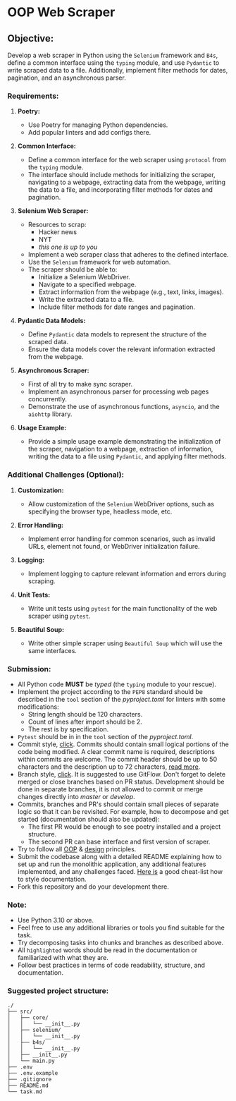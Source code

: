# OOP Web Scraper


## Objective:
Develop a web scraper in Python using the `Selenium` framework and `B4s`, define a common interface using the `typing` module, and use `Pydantic` to write scraped data to a file. Additionally, implement filter methods for dates, pagination, and an asynchronous parser.


### Requirements:
1. **Poetry:**
    - Use Poetry for managing Python dependencies.
    - Add popular linters and add configs there.

2. **Common Interface:**
    - Define a common interface for the web scraper using `protocol` from the `typing` module.
    - The interface should include methods for initializing the scraper, navigating to a webpage, extracting data from the webpage, writing the data to a file, and incorporating filter methods for dates and pagination.

3. **Selenium Web Scraper:**
    - Resources to scrap:
      + Hacker news
      + NYT
      + _this one is up to you_
    - Implement a web scraper class that adheres to the defined interface.
    - Use the `Selenium` framework for web automation.
    - The scraper should be able to:
      + Initialize a Selenium WebDriver.
      + Navigate to a specified webpage.
      + Extract information from the webpage (e.g., text, links, images).
      + Write the extracted data to a file.
      + Include filter methods for date ranges and pagination.

4. **Pydantic Data Models:**
    - Define `Pydantic` data models to represent the structure of the scraped data.
    - Ensure the data models cover the relevant information extracted from the webpage.

5. **Asynchronous Scraper:**
    - First of all try to make sync scraper.
    - Implement an asynchronous parser for processing web pages concurrently.
    - Demonstrate the use of asynchronous functions, `asyncio`, and the `aiohttp` library.

6. **Usage Example:**
    - Provide a simple usage example demonstrating the initialization of the scraper, navigation to a webpage, extraction of information, writing the data to a file using `Pydantic`, and applying filter methods.


### Additional Challenges (Optional):
1. **Customization:**
   - Allow customization of the `Selenium` WebDriver options, such as specifying the browser type, headless mode, etc.

2. **Error Handling:**
   - Implement error handling for common scenarios, such as invalid URLs, element not found, or WebDriver initialization failure.

3. **Logging:**
   - Implement logging to capture relevant information and errors during scraping.

4. **Unit Tests:**
   - Write unit tests using `pytest` for the main functionality of the web scraper using `pytest`.

5. **Beautiful Soup:**
   - Write other simple scraper using `Beautiful Soup` which will use the same interfaces.


### Submission:
- All Python code **MUST** be _typed_ (the `typing` module to your rescue).
- Implement the project according to the `PEP8` standard should be described in the `tool` section of the _pyproject.toml_ for linters with some modifications:
    + String length should be 120 characters.
    + Count of lines after import should be 2.
    + The rest is by specification.
- `Pytest` should be in in the `tool` section of the _pyproject.toml_.
- Commit style, [click](https://www.freecodecamp.org/news/how-to-write-better-git-commit-messages/). Commits should contain small logical portions of the code being modified. A clear commit name is required, descriptions within commits are welcome. The commit header should be up to 50 characters and the description up to 72 characters, [read more](https://stackoverflow.com/questions/2290016/git-commit-messages-50-72-formatting).
- Branch style, [click](https://medium.com/@patrickporto/4-branching-workflows-for-git-30d0aaee7bf#:~:text=own%20development%20cycle.-,Git%20Flow,-The%20Git%20Flow). It is suggested to use GitFlow. Don't forget to delete merged or close branches based on PR status. Development should be done in separate branches, it is not allowed to commit or merge changes directly into _master_ or _develop_.
- Commits, branches and PR's should contain small pieces of separate logic so that it can be revisited. For example, how to decompose and get started (documentation should also be updated):
  + The first PR would be enough to see poetry installed and a project structure.
  + The second PR can base interface and first version of scraper.
- Try to follow all [OOP](https://realpython.com/python3-object-oriented-programming/) & [design](https://www.boldare.com/blog/kiss-yagni-dry-principles/) principles.
- Submit the codebase along with a detailed README explaining how to set up and run the monolithic application, any additional features implemented, and any challenges faced. [Here is](https://docs.github.com/en/get-started/writing-on-github/getting-started-with-writing-and-formatting-on-github/basic-writing-and-formatting-syntax) a good cheat-list how to style documentation.
- Fork this repository and do your development there.


### Note:
- Use Python 3.10 or above.
- Feel free to use any additional libraries or tools you find suitable for the task.
- Try decomposing tasks into chunks and branches as described above.
- All `highlighted` words should be read in the documentation or familiarized with what they are.
- Follow best practices in terms of code readability, structure, and documentation.



### Suggested project structure:
```
./
├── src/
│   ├── core/
│   │   └── __init__.py
│   ├── selenium/
│   │   └── __init__.py
│   ├── b4s/
│   │   └── __init__.py
│   ├── __init__.py
│   └── main.py
├── .env
├── .env.example
├── .gitignore
├── README.md
└── task.md
```
